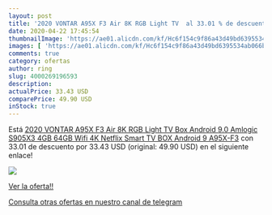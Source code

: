 ```yaml
---
layout: post
title: '2020 VONTAR A95X F3 Air 8K RGB Light TV  al 33.01 % de descuento'
date: 2020-04-22 17:45:54
thumbnailImage: 'https://ae01.alicdn.com/kf/Hc6f154c9f86a43d49bd6395534ab066bo/2020-VONTAR-A95X-F3-Air-8K-RGB-Light-TV-Box-Android-9-0-Amlogic-S905X3-4GB.jpg_350x350._SL200_.jpg'
images: [ 'https://ae01.alicdn.com/kf/Hc6f154c9f86a43d49bd6395534ab066bo/2020-VONTAR-A95X-F3-Air-8K-RGB-Light-TV-Box-Android-9-0-Amlogic-S905X3-4GB.jpg_350x350._SL200_.jpg' ]
comments: true
category: ofertas
author: ring
slug: 4000269196593
description:
actualPrice: 33.43 USD
comparePrice: 49.90 USD
inStock: true
---
```


Está [2020 VONTAR A95X F3 Air 8K RGB Light TV Box Android 9.0 Amlogic S905X3 4GB 64GB Wifi 4K Netflix Smart TV BOX Android 9 A95X-F3](https://www.amazon.com/dp/4000269196593/?tag=redken08-20) con 33.01 de descuento por 33.43 USD (original: 49.90 USD) en el siguiente enlace!

[![](https://ae01.alicdn.com/kf/Hc6f154c9f86a43d49bd6395534ab066bo/2020-VONTAR-A95X-F3-Air-8K-RGB-Light-TV-Box-Android-9-0-Amlogic-S905X3-4GB.jpg_350x350._SL200_.jpg)](https://www.amazon.com/dp/4000269196593/?tag=redken08-20)

[Ver la oferta!!](https://www.amazon.com/dp/4000269196593/?tag=redken08-20)

[Consulta otras ofertas en nuestro canal de telegram](https://t.me/s/ofertas25)
